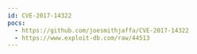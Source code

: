 ```yaml
---
id: CVE-2017-14322
pocs:
  - https://github.com/joesmithjaffa/CVE-2017-14322
  - https://www.exploit-db.com/raw/44513
---
```

